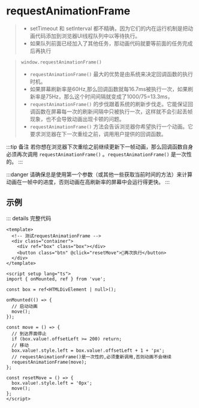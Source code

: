 # requestAnimationFrame

> - setTimeout 和 setInterval 都不精确，因为它们的内在运行机制是把动画代码添加到浏览器UI线程队列中以等待执行。
> - 如果队列前面已经加入了其他任务，那动画代码就要等前面的任务完成后再执行

> `window.requestAnimationFrame()` 
> - `requestAnimationFrame()` 最大的优势是由系统来决定回调函数的执行时机。
> - 如果屏幕刷新率是60Hz,那么回调函数就每16.7ms被执行一次，如果刷新率是75Hz，那么这个时间间隔就变成了1000/75=13.3ms，
> - `requestAnimationFrame()` 的步伐跟着系统的刷新步伐走。它能保证回调函数在屏幕每一次的刷新间隔中只被执行一次，这样就不会引起丢帧现象，也不会导致动画出现卡顿的问题。
> - `requestAnimationFrame()` 方法会告诉浏览器你希望执行一个动画。它要求浏览器在下一次重绘之前，调用用户提供的回调函数。

:::tip 备注
若你想在浏览器下次重绘之前继续更新下一帧动画，那么回调函数自身必须再次调用 `requestAnimationFrame()` 。`requestAnimationFrame()` 是一次性的。
:::

:::danger
请确保总是使用第一个参数（或其他一些获取当前时间的方法）来计算动画在一帧中的进度，否则动画在高刷新率的屏幕中会运行得更快。
:::

## 示例

<RequestAnimationFrame />

::: details 完整代码
```vue
<template>
  <!-- 测试requestAnimationFrame -->
  <div class="container">
    <div ref="box" class="box"></div>
    <button class="btn" @click="resetMove">🚀再次执行</button>
  </div>
</template>

<script setup lang="ts">
import { onMounted, ref } from 'vue';

const box = ref<HTMLDivElement | null>();

onMounted(() => {
  // 启动动画
  move();
});

const move = () => {
  // 到达界面停止
  if (box.value!.offsetLeft >= 200) return;
  // 移动
  box.value!.style.left = box.value!.offsetLeft + 1 + 'px';
  // requestAnimationFrame()是一次性的,必须重新调用,否则动画不会继续
  requestAnimationFrame(move);
};

const resetMove = () => {
  box.value!.style.left = '0px';
  move();
};
</script>
```

<script setup>
import RequestAnimationFrame from './components/requestAnimationFrame/RequestAnimationFrame.vue'
</script>